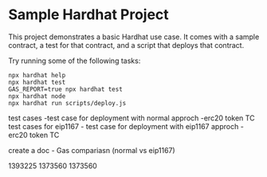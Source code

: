 # Sample Hardhat Project

This project demonstrates a basic Hardhat use case. It comes with a sample contract, a test for that contract, and a script that deploys that contract.

Try running some of the following tasks:

```shell
npx hardhat help
npx hardhat test
GAS_REPORT=true npx hardhat test
npx hardhat node
npx hardhat run scripts/deploy.js
```



test cases
    -test case for deployment with normal approch
    -erc20 token TC
test cases for eip1167
    - test case for deployment with eip1167 approch
    -erc20 token TC

create a doc -
Gas compariasn (normal vs eip1167)

1393225
1373560
1373560